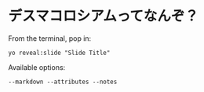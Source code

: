 
# デスマコロシアムってなんぞ？

From the terminal, pop in:

  ```yo reveal:slide "Slide Title"```

Available options:

 ```--markdown --attributes --notes```
